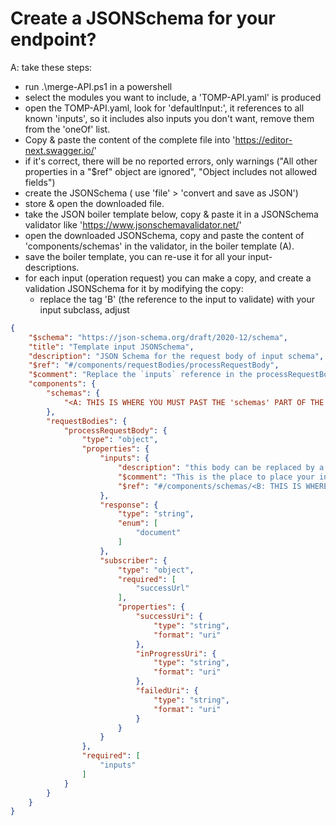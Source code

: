 # Create a JSONSchema for your endpoint?

A: take these steps:

* run .\merge-API.ps1 in a powershell
* select the modules you want to include, a 'TOMP-API.yaml' is produced
* open the TOMP-API.yaml, look for 'defaultInput:', it references to all known 'inputs', so it includes also inputs you don't want, remove them from the 'oneOf' list.
* Copy & paste the content of the complete file into '<https://editor-next.swagger.io/>'
* if it's correct, there will be no reported errors, only warnings ("All other properties in a "$ref" object are ignored", "Object includes not allowed fields")
* create the JSONSchema ( use 'file' > 'convert and save as JSON')
* store & open the downloaded file.
* take the JSON boiler template below, copy & paste it in a JSONSchema validator like '<https://www.jsonschemavalidator.net/>'
* open the downloaded JSONSchema, copy and paste the content of 'components/schemas' in the validator, in the boiler template (A).
* save the boiler template, you can re-use it for all your input-descriptions.
* for each input (operation request) you can make a copy, and create a validation JSONSchema for it by modifying the copy:
  * replace the tag 'B' (the reference to the input to validate) with your input subclass, adjust

```json
{
    "$schema": "https://json-schema.org/draft/2020-12/schema",
    "title": "Template input JSONSchema",
    "description": "JSON Schema for the request body of input schema",
    "$ref": "#/components/requestBodies/processRequestBody",
    "$comment": "Replace the `inputs` reference in the processRequestBody to create a valid JSONSchema to validate",
    "components": {
        "schemas": {
            "<A: THIS IS WHERE YOU MUST PAST THE 'schemas' PART OF THE DOWNLOADED JSONSchema FILE>"
        },
        "requestBodies": {
            "processRequestBody": {
                "type": "object",
                "properties": {
                    "inputs": {
                        "description": "this body can be replaced by a subtype of defaultInput",
                        "$comment": "This is the place to place your input (must be a subclass of defaultInput)",
                        "$ref": "#/components/schemas/<B: THIS IS WHERE YOU SHOULD PUT YOUR SUBCLASS OF DefaultInput, like searchOfferInput>"
                    },
                    "response": {
                        "type": "string",
                        "enum": [
                            "document"
                        ]
                    },
                    "subscriber": {
                        "type": "object",
                        "required": [
                            "successUrl"
                        ],
                        "properties": {
                            "successUri": {
                                "type": "string",
                                "format": "uri"
                            },
                            "inProgressUri": {
                                "type": "string",
                                "format": "uri"
                            },
                            "failedUri": {
                                "type": "string",
                                "format": "uri"
                            }
                        }
                    }
                },
                "required": [
                    "inputs"
                ]
            }
        }
    }
}
```